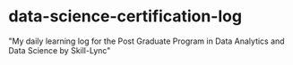 # data-science-certification-log
"My daily learning log for the Post Graduate Program in Data Analytics and Data Science by Skill-Lync"
